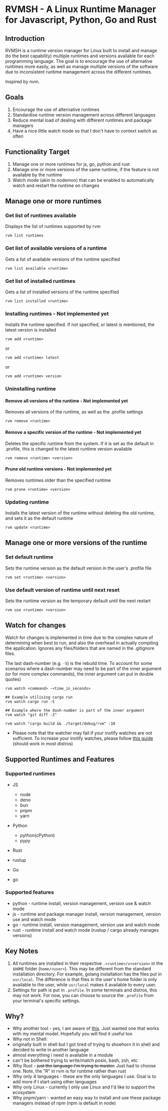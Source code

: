 # RVMSH - A Linux Runtime Manager for Javascript, Python, Go and Rust

## Introduction
RVMSH is a runtime version manager for Linux built to install and manage (to the best capability) multiple runtimes and versions available for each programming language. The goal is to encourage the use of alternative runtimes more easily, as well as manage multiple versions of the software due to inconsistent runtime management across the different runtimes.

Inspired by nvm.

## Goals
1. Encourage the use of alternative runtimes
2. Standardise runtime version management across different languages
3. Reduce mental load of dealing with different runtimes and package managers
4. Have a nice little watch mode so that I don't have to context switch as often

## Functionality Target
1. Manage one or more runtimes for js, go, python and rust
2. Manage one or more versions of the same runtime, if the feature is not available by the runtime
3. Watch mode (akin to nodemon) that can be enabled to automatically watch and restart the runtime on changes

## Manage one or more runtimes
### Get list of runtimes available
Displays the list of runtimes supported by rvm

```
rvm list runtimes
```

### Get list of available versions of a runtime
Gets a list of available versions of the runtime specified

```
rvm list available <runtime>
```

### Get list of installed runtimes
Gets a list of installed versions of the runtime specified

```
rvm list installed <runtime>
```

### Installing runtimes - Not implemented yet
Installs the runtime specified. If not specified, or latest is mentioned, the latest version is installed

```
rvm add <runtime>
```

or

```
rvm add <runtime> latest
```

or

```
rvm add <runtime> version
```

### Uninstalling runtime
#### Remove all versions of the runtime - Not implemented yet
Removes all versions of the runtime, as well as the .profile settings

```
rvm remove <runtime>
```

#### Remove a specific version of the runtime - Not implemented yet
Deletes the specific runtime from the system. If it is set as the default in .profile, this is changed to the latest runtime version available

```
rvm remove <runtime> <version>
```

#### Prune old runtime versions - Not implemented yet
Removes runtimes older than the specified runtime

```
rvm prune <runtime> <version>
```

### Updating runtime
Installs the latest version of the runtime without deleting the old runtime, and sets it as the default runtime

```
rvm update <runtime>
```

## Manage one or more versions of the runtime

### Set default runtime
Sets the runtime version as the default version in the user's .profile file

```
rvm set <runtime> <version>
```

### Use default version of runtime until next reset
Sets the runtime version as the temporary default until the next restart

```
rvm use <runtime> <version>
```

## Watch for changes
Watch for changes is implemented in time due to the complex nature of determining when best to run, and also the overhead in actually compiling the application. Ignores any files/folders that are named in the .gitignore files.

The last dash-number (e.g. `-5`) is the rebuild time. To account for some scenarios where a dash-number may need to be part of the inner argument (or for more complex commands), the inner argument can put in double quotes)
```
rvm watch <command> -<time_in_seconds>

## Example utilising cargo run
rvm watch cargo run -5

## Example where the dash-number is part of the inner argument
rvm watch "git diff -3"

rvm watch "cargo build && ./target/debug/rvm" -10
```

* Please note that the watcher may fail if your inotify watches are not sufficient. To increase your inotify watches, please follow [this guide](https://www.suse.com/support/kb/doc/?id=000020048) (should work in most distros)


## Supported Runtimes and Features
### Supported runtimes
- JS
  - node
  - deno
  - bun
  - pnpm
  - yarn

- Python
  - python(cPython)
  - pypy

- Rust
 - rustup

- Go
 - go


### Supported features
 - python - runtime install, version management, version use & watch mode
 - js - runtime and package manager install, version management, version use and watch mode
 - go - runtime install, version management, version use and watch mode
 - rust - runtime install and watch mode (rustup / cargo already manages versions)

## Key Notes
1. All runtimes are installed in their respective `.<runtime>/v<version>` in the `$HOME` folder (`home/<user>`). This may be different from the standard installation directory. For example, golang installation has the files put in `usr/local`. The difference is that files in the user's home folder is only available to the user, while `usr/local` makes it available to every user.
2. Settings for path is put in `.profile`. In some terminals and distros, this may not work. For now, you can choose to source the `.profile` from your terminal's specific settings.



## Why?
- Why another tool - yes, I am aware of [this](https://xkcd.com/927/). Just wanted one that works with my mental model. Hopefully you will find it useful too
- Why not in Shell:
 - originally built in shell but I got tired of trying to shoehorn it in shell and decided to write in another language
 - almost everything i need is available in a module
 - can't be bothered trying to write/match posix, bash, zsh, etc
- Why Rust - ~~just the language I'm trying to master.~~ Just had to choose one. Note, the "R" in rvm is for runtime rather than rust
- Why only 4 languages - these are the only languages I use. Goal is to add more if I start using other languages
- Why only Linux - currently I only use Linux and I'd like to support the ecosystem
- Why pnpm/yarn - wanted an easy way to install and use these package managers instead of npm (npm is default in node)
